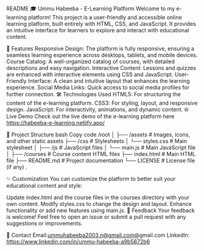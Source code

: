 README
🎓 Ummu Habeeba - E-Learning Platform Welcome to my e-learning platform! This project is a user-friendly and accessible online learning platform, built entirely with HTML, CSS, and JavaScript. It provides an intuitive interface for learners to explore and interact with educational content.

🚀 Features Responsive Design: The platform is fully responsive, ensuring a seamless learning experience across desktops, tablets, and mobile devices. Course Catalog: A well-organized catalog of courses, with detailed descriptions and easy navigation. Interactive Content: Lessons and quizzes are enhanced with interactive elements using CSS and JavaScript. User-Friendly Interface: A clean and intuitive layout that enhances the learning experience. Social Media Links: Quick access to social media profiles for further connection. 🛠 Technologies Used HTML5: For structuring the content of the e-learning platform. CSS3: For styling, layout, and responsive design. JavaScript: For interactivity, animations, and dynamic content. 🌐 Live Demo Check out the live demo of the e-learning platform here  https://habeeba-e-learning.netlify.app/

📁 Project Structure bash Copy code /root │ ├── /assets # Images, icons, and other static assets ├── /css # Stylesheets │ └── styles.css # Main stylesheet │ ├── /js # JavaScript files │ └── main.js # Main JavaScript file │ ├── /courses # Course content HTML files ├── index.html # Main HTML file ├── README.md # Project documentation └── LICENSE # License file (if any) .

✨ Customization You can customize the platform to better suit your educational content and style:

Update index.html and the course files in the courses directory with your own content. Modify styles.css to change the design and layout. Enhance functionality or add new features using main.js. 💬 Feedback Your feedback is welcome! Feel free to open an issue or submit a pull request with any suggestions or improvements.

📧 Contact Email:ummuhabeeba2003.n@gmail.com@gmail.com LinkedIn: https://www.linkedin.com/in/ummu-habeeba-a9b5872b6
